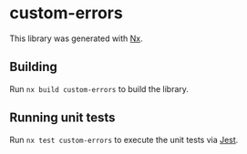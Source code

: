 # custom-errors

This library was generated with [Nx](https://nx.dev).

## Building

Run `nx build custom-errors` to build the library.

## Running unit tests

Run `nx test custom-errors` to execute the unit tests via [Jest](https://jestjs.io).
